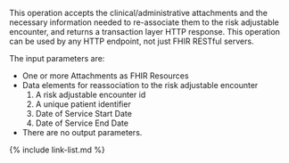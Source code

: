 
This operation accepts the clinical/administrative attachments and the necessary information needed to re-associate them to the risk adjustable encounter, and returns a transaction layer HTTP response.  This operation can be used by any HTTP endpoint, not just FHIR RESTful servers.

The input parameters are:
- One or more Attachments as FHIR Resources
- Data elements for reassociation to the risk adjustable encounter
  1. A risk adjustable encounter id
  1. A unique patient identifier
  1. Date of Service Start Date
  1. Date of Service End Date
- There are no output parameters.

{% include link-list.md %}
